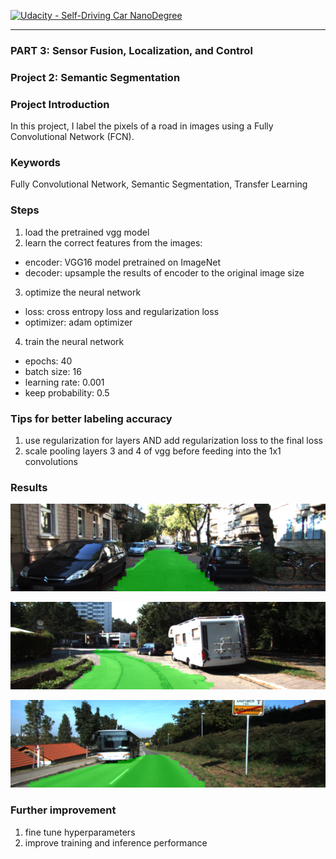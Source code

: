 
[![Udacity - Self-Driving Car NanoDegree](https://s3.amazonaws.com/udacity-sdc/github/shield-carnd.svg)](http://www.udacity.com/drive)

---
### PART 3: Sensor Fusion, Localization, and Control
### Project 2:  Semantic Segmentation

### Project Introduction

In  this project, I label the pixels of a road in images using a Fully Convolutional Network (FCN).

### Keywords
Fully Convolutional Network, Semantic Segmentation, Transfer Learning

### Steps
1. load the pretrained vgg model
2. learn the correct features from the images:
  - encoder: VGG16 model pretrained on ImageNet
  - decoder: upsample the results of encoder to the original image size
3. optimize the neural network
  - loss: cross entropy loss and regularization loss
  - optimizer: adam optimizer
4. train the neural network
  - epochs: 40
  - batch size: 16
  - learning rate: 0.001
  - keep probability: 0.5

### Tips for better labeling accuracy
1. use regularization for layers AND add regularization loss to the final loss
2. scale pooling layers 3 and 4 of vgg before feeding into the 1x1 convolutions

### Results
![](./demo/uu_000099.png)

![](./demo/uu_000007.png)

![](./demo/um_000032.png)



### Further improvement
1. fine tune hyperparameters
2. improve training and inference performance

